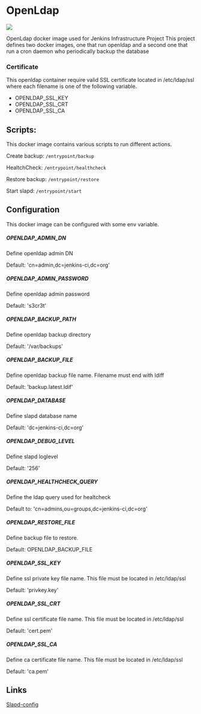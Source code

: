 # OpenLdap

[![](https://img.shields.io/docker/pulls/jenkinsciinfra/ldap?label=jenkinsciinfra%2Fldap&logo=docker&logoColor=white)](https://hub.docker.com/r/jenkinsciinfra/ldap/tags)

OpenLdap docker image used for Jenkins Infrastructure Project
This project defines two docker images, one that run openldap and a second one that run a cron daemon who periodically backup the database

### Certificate
This openldap container require valid SSL certificate located in /etc/ldap/ssl where each filename is one of the following variable.

* OPENLDAP_SSL_KEY
* OPENLDAP_SSL_CRT
* OPENLDAP_SSL_CA

## Scripts:
This docker image contains various scripts to run different actions.

Create backup:
`/entrypoint/backup`

HealtchCheck:
`/entrypoint/healthcheck`

Restore backup:
`/entrypoint/restore`

Start slapd:
`/entrypoint/start`

## Configuration
This docker image can be configured with some env variable.

##### OPENLDAP_ADMIN_DN
Define openldap admin DN

Default: 'cn=admin,dc=jenkins-ci,dc=org'

##### OPENLDAP_ADMIN_PASSWORD
Define openldap admin password

Default: 's3cr3t'

##### OPENLDAP_BACKUP_PATH
Define openldap backup directory

Default: '/var/backups'

##### OPENLDAP_BACKUP_FILE
Define openldap backup file name.
Filename must end with ldiff

Default: 'backup.latest.ldif'

##### OPENLDAP_DATABASE
Define slapd database name

Default: 'dc=jenkins-ci,dc=org'

##### OPENLDAP_DEBUG_LEVEL
Define slapd loglevel

Default: '256'

##### OPENLDAP_HEALTHCHECK_QUERY
Define the ldap query  used for healtcheck

Default to: 'cn=admins,ou=groups,dc=jenkins-ci,dc=org'

##### OPENLDAP_RESTORE_FILE
Define backup file to restore.

Default: OPENLDAP_BACKUP_FILE

##### OPENLDAP_SSL_KEY
Define ssl private key file name.
This file must be located in /etc/ldap/ssl

Default: 'privkey.key'

##### OPENLDAP_SSL_CRT
Define ssl certificate file name.
This file must be located in /etc/ldap/ssl

Default: 'cert.pem'

##### OPENLDAP_SSL_CA
Define ca certificate file name.
This file must be located in /etc/ldap/ssl

Default: 'ca.pem'


## Links
[Slapd-config](https://www.openldap.org/doc/admin24/runningslapd.html)
